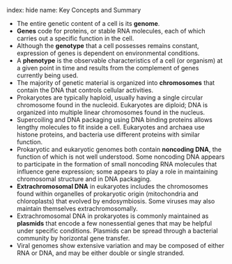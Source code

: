 index: hide
name: Key Concepts and Summary

  * The entire genetic content of a cell is its  **genome**.
  *  **Genes** code for proteins, or stable RNA molecules, each of which carries out a specific function in the cell.
  * Although the  **genotype** that a cell possesses remains constant, expression of genes is dependent on environmental conditions.
  * A  **phenotype** is the observable characteristics of a cell (or organism) at a given point in time and results from the complement of genes currently being used.
  * The majority of genetic material is organized into  **chromosomes** that contain the DNA that controls cellular activities.
  * Prokaryotes are typically haploid, usually having a single circular chromosome found in the nucleoid. Eukaryotes are diploid; DNA is organized into multiple linear chromosomes found in the nucleus.
  * Supercoiling and DNA packaging using DNA binding proteins allows lengthy molecules to fit inside a cell. Eukaryotes and archaea use histone proteins, and bacteria use different proteins with similar function.
  * Prokaryotic and eukaryotic genomes both contain  **noncoding DNA**, the function of which is not well understood. Some noncoding DNA appears to participate in the formation of small noncoding RNA molecules that influence gene expression; some appears to play a role in maintaining chromosomal structure and in DNA packaging.
  *  **Extrachromosomal DNA** in eukaryotes includes the chromosomes found within organelles of prokaryotic origin (mitochondria and chloroplasts) that evolved by endosymbiosis. Some viruses may also maintain themselves extrachromosomally.
  * Extrachromosomal DNA in prokaryotes is commonly maintained as  **plasmids** that encode a few nonessential genes that may be helpful under specific conditions. Plasmids can be spread through a bacterial community by horizontal gene transfer.
  * Viral genomes show extensive variation and may be composed of either RNA or DNA, and may be either double or single stranded.
